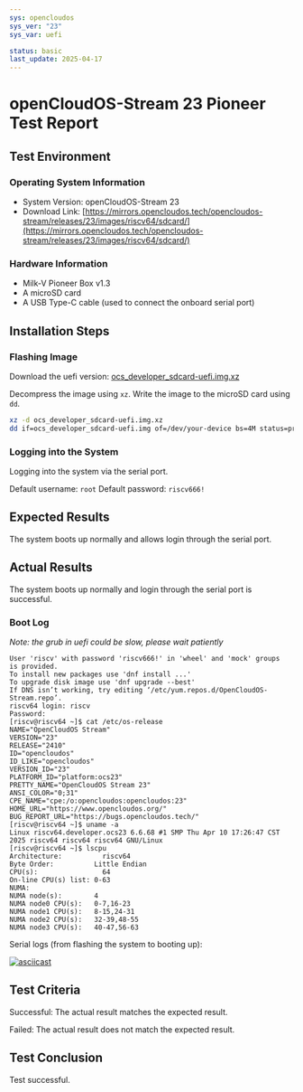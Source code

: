 ```yaml
---
sys: opencloudos
sys_ver: "23"
sys_var: uefi

status: basic
last_update: 2025-04-17
---
```


# openCloudOS-Stream 23 Pioneer Test Report

## Test Environment

### Operating System Information

- System Version: openCloudOS-Stream 23
- Download Link: [https://mirrors.opencloudos.tech/opencloudos-stream/releases/23/images/riscv64/sdcard/](https://mirrors.opencloudos.tech/opencloudos-stream/releases/23/images/riscv64/sdcard/)

### Hardware Information

- Milk-V Pioneer Box v1.3
- A microSD card
- A USB Type-C cable (used to connect the onboard serial port)

## Installation Steps

### Flashing Image

Download the uefi version: [ocs_developer_sdcard-uefi.img.xz](https://mirrors.opencloudos.tech/opencloudos-stream/releases/23/images/riscv64/sdcard/ocs_developer_sdcard-uefi.img.xz)

Decompress the image using `xz`.
Write the image to the microSD card using `dd`.

```bash
xz -d ocs_developer_sdcard-uefi.img.xz
dd if=ocs_developer_sdcard-uefi.img of=/dev/your-device bs=4M status=progress
```

### Logging into the System

Logging into the system via the serial port.

Default username: `root`
Default password: `riscv666!`

## Expected Results

The system boots up normally and allows login through the serial port.

## Actual Results

The system boots up normally and login through the serial port is successful.

### Boot Log

*Note: the grub in uefi could be slow, please wait patiently*

```log
User 'riscv' with password 'riscv666!' in 'wheel' and 'mock' groups
is provided.
To install new packages use 'dnf install ...'
To upgrade disk image use 'dnf upgrade --best'
If DNS isn’t working, try editing ‘/etc/yum.repos.d/OpenCloudOS-Stream.repo’.
riscv64 login: riscv
Password:
[riscv@riscv64 ~]$ cat /etc/os-release
NAME="OpenCloudOS Stream"
VERSION="23"
RELEASE="2410"
ID="opencloudos"
ID_LIKE="opencloudos"
VERSION_ID="23"
PLATFORM_ID="platform:ocs23"
PRETTY_NAME="OpenCloudOS Stream 23"
ANSI_COLOR="0;31"
CPE_NAME="cpe:/o:opencloudos:opencloudos:23"
HOME_URL="https://www.opencloudos.org/"
BUG_REPORT_URL="https://bugs.opencloudos.tech/"
[riscv@riscv64 ~]$ uname -a
Linux riscv64.developer.ocs23 6.6.68 #1 SMP Thu Apr 10 17:26:47 CST 2025 riscv64 riscv64 riscv64 GNU/Linux
[riscv@riscv64 ~]$ lscpu
Architecture:          riscv64
Byte Order:          Little Endian
CPU(s):                64
On-line CPU(s) list: 0-63
NUMA:
NUMA node(s):        4
NUMA node0 CPU(s):   0-7,16-23
NUMA node1 CPU(s):   8-15,24-31
NUMA node2 CPU(s):   32-39,48-55
NUMA node3 CPU(s):   40-47,56-63            
```

Serial logs (from flashing the system to booting up):

[![asciicast](https://asciinema.org/a/GWK8TtUXpzK4IsTvCNY4Vng9X.svg)](https://asciinema.org/a/GWK8TtUXpzK4IsTvCNY4Vng9X)

## Test Criteria

Successful: The actual result matches the expected result.

Failed: The actual result does not match the expected result.

## Test Conclusion

Test successful.
